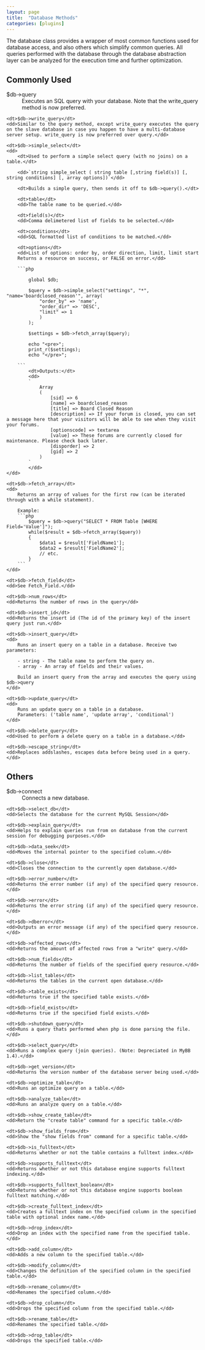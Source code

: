 ```yaml
---
layout: page
title:  "Database Methods"
categories: [plugins]
---
```


The database class provides a wrapper of most common functions used for database access, and also others which simplify common queries. All queries performed with the database through the database abstraction layer can be analyzed for the execution time and further optimization.

## Commonly Used

<dl>
    <dt>$db->query</dt>
    <dd>Executes an SQL query with your database. Note that the write_query method is now preferred.</dd>

    <dt>$db->write_query</dt>
    <dd>Similar to the query method, except write_query executes the query on the slave database in case you happen to have a multi-database server setup. write_query is now preferred over query.</dd>

    <dt>$db->simple_select</dt>
    <dd>
        <dt>Used to perform a simple select query (with no joins) on a table.</dt>

        <dd>`string simple_select ( string table [,string field(s)] [, string conditions] [, array options])`</dd>

        <dt>Builds a simple query, then sends it off to $db->query().</dt>

        <dt>table</dt>
        <dd>The table name to be queried.</dd>

        <dt>field(s)</dt>
        <dd>Comma delimetered list of fields to be selected.</dd>

        <dt>conditions</dt>
        <dd>SQL formatted list of conditions to be matched.</dd>

        <dt>options</dt>
        <dd>List of options: order by, order direction, limit, limit start
        Returns a resource on success, or FALSE on error.</dd>

        ```php

            global $db;

            $query = $db->simple_select("settings", "*", "name='boardclosed_reason'", array(
                "order_by" => 'name',
                "order_dir" => 'DESC',
                "limit" => 1
                )
            );

            $settings = $db->fetch_array($query);

            echo "<pre>";
            print_r($settings);
            echo "</pre>";

        ```
            <dt>Outputs:</dt>
			<dd>
			`
                Array
                (
                    [sid] => 6
                    [name] => boardclosed_reason
                    [title] => Board Closed Reason
                    [description] => If your forum is closed, you can set a message here that your visitors will be able to see when they visit your forums.
                    [optionscode] => textarea
                    [value] => These forums are currently closed for maintenance. Please check back later.
                    [disporder] => 2
                    [gid] => 2
                )
            `
			</dd>
    </dd>

    <dt>$db->fetch_array</dt>
    <dd>
        Returns an array of values for the first row (can be iterated through with a while statement).

        Example:
		```php
            $query = $db->query("SELECT * FROM Table [WHERE Field='Value']");
            while($result = $db->fetch_array($query))
            {
                $data1 = $result['FieldName1'];
                $data2 = $result['FieldName2'];
                // etc.
            }
		```
    </dd>

    <dt>$db->fetch_field</dt>
    <dd>See Fetch_Field.</dd>

    <dt>$db->num_rows</dt>
    <dd>Returns the number of rows in the query</dd>

    <dt>$db->insert_id</dt>
    <dd>Returns the insert id (The id of the primary key) of the insert query just run.</dd>

    <dt>$db->insert_query</dt>
    <dd>
        Runs an insert query on a table in a database. Receive two parameters:

        - string - The table name to perform the query on.
        - array - An array of fields and their values.

        Build an insert query from the array and executes the query using $db->query
    </dd>

    <dt>$db->update_query</dt>
    <dd>
        Runs an update query on a table in a database.
        Parameters: ('table name', 'update array', 'conditional')
    </dd>

    <dt>$db->delete_query</dt>
    <dd>Used to perform a delete query on a table in a database.</dd>

    <dt>$db->escape_string</dt>
    <dd>Replaces addslashes, escapes data before being used in a query.</dd>
</dl>

## Others

<dl>
    <dt>$db->connect</dt>
    <dd>Connects a new database.</dd>

    <dt>$db->select_db</dt>
    <dd>Selects the database for the current MySQL Session</dd>

    <dt>$db->explain_query</dt>
    <dd>Helps to explain queries run from on database from the current session for debugging purposes.</dd>

    <dt>$db->data_seek</dt>
    <dd>Moves the internal pointer to the specified column.</dd>

    <dt>$db->close</dt>
    <dd>Closes the connection to the currently open database.</dd>

    <dt>$db->error_number</dt>
    <dd>Returns the error number (if any) of the specified query resource.</dd>

    <dt>$db->error</dt>
    <dd>Returns the error string (if any) of the specified query resource.</dd>

    <dt>$db->dberror</dt>
    <dd>Outputs an error message (if any) of the specified query resource.</dd>

    <dt>$db->affected_rows</dt>
    <dd>Returns the amount of affected rows from a "write" query.</dd>

    <dt>$db->num_fields</dt>
    <dd>Returns the number of fields of the specified query resource.</dd>

    <dt>$db->list_tables</dt>
    <dd>Returns the tables in the current open database.</dd>

    <dt>$db->table_exists</dt>
    <dd>Returns true if the specified table exists.</dd>

    <dt>$db->field_exists</dt>
    <dd>Returns true if the specified field exists.</dd>

    <dt>$db->shutdown_query</dt>
    <dd>Runs a query thats performed when php is done parsing the file.</dd>

    <dt>$db->select_query</dt>
    <dd>Runs a complex query (join queries). (Note: Depreciated in MyBB 1.4).</dd>

    <dt>$db->get_version</dt>
    <dd>Returns the version number of the database server being used.</dd>

    <dt>$db->optimize_table</dt>
    <dd>Runs an optimize query on a table.</dd>

    <dt>$db->analyze_table</dt>
    <dd>Runs an analyze query on a table.</dd>

    <dt>$db->show_create_table</dt>
    <dd>Return the "create table" command for a specific table.</dd>

    <dt>$db->show_fields_from</dt>
    <dd>Show the "show fields from" command for a specific table.</dd>

    <dt>$db->is_fulltext</dt>
    <dd>Returns whether or not the table contains a fulltext index.</dd>

    <dt>$db->supports_fulltext</dt>
    <dd>Returns whether or not this database engine supports fulltext indexing.</dd>

    <dt>$db->supports_fulltext_boolean</dt>
    <dd>Returns whether or not this database engine supports boolean fulltext matching.</dd>

    <dt>$db->create_fulltext_index</dt>
    <dd>Creates a fulltext index on the specified column in the specified table with optional index name.</dd>

    <dt>$db->drop_index</dt>
    <dd>Drop an index with the specified name from the specified table.</dd>

    <dt>$db->add_column</dt>
    <dd>Adds a new column to the specified table.</dd>

    <dt>$db->modify_column</dt>
    <dd>Changes the definition of the specified column in the specified table.</dd>

    <dt>$db->rename_column</dt>
    <dd>Renames the specified column.</dd>

    <dt>$db->drop_column</dt>
    <dd>Drops the specified column from the specified table.</dd>

    <dt>$db->rename_table</dt>
    <dd>Renames the specified table.</dd>

    <dt>$db->drop_table</dt>
    <dd>Drops the specified table.</dd>
</dl>
